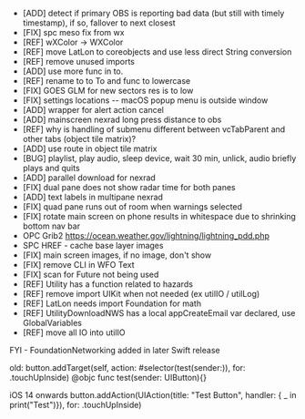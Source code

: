 * [ADD] detect if primary OBS is reporting bad data (but still with timely timestamp), if so, fallover to next closest
* [FIX] spc meso fix from wx
* [REF] wXColor -> WXColor
* [REF] move LatLon to coreobjects and use less direct String conversion
* [REF] remove unused imports
* [ADD] use more func in to.
* [REF] rename to to To and func to lowercase
* [FIX] GOES GLM for new sectors res is to low
* [FIX] settings locations -- macOS popup menu is outside window
* [ADD] wrapper for alert action cancel
* [ADD] mainscreen nexrad long press distance to obs
* [REF] why is handling of submenu different between vcTabParent and other tabs (object tile matrix)?
* [ADD] use route in object tile matrix
* [BUG] playlist, play audio, sleep device, wait 30 min, unlick, audio briefly plays and quits
* [ADD] parallel download for nexrad
* [FIX] dual pane does not show radar time for both panes
* [ADD] text labels in multipane nexrad
* [FIX] quad pane runs out of room when warnings selected
* [FIX] rotate main screen on phone results in whitespace due to shrinking bottom nav bar
* OPC Grib2 https://ocean.weather.gov/lightning/lightning_pdd.php
* SPC HREF - cache base layer images
* [FIX] main screen images, if no image, don't show
* [FIX] remove CLI in WFO Text
* [FIX] scan for Future not being used
* [REF] Utility has a function related to hazards
* [REF] remove import UIKit when not needed (ex utilIO / utilLog)
* [REF] LatLon needs import Foundation for math
* [REF] UtilityDownloadNWS has a local appCreateEmail var declared, use GlobalVariables
* [REF] move all IO into utilIO

FYI - FoundationNetworking added in later Swift release

old:
button.addTarget(self, action: #selector(test(sender:)), for: .touchUpInside)
@objc func test(sender: UIButton){}

iOS 14 onwards
button.addAction(UIAction(title: "Test Button", handler: { _ in  print("Test")}), for: .touchUpInside)

